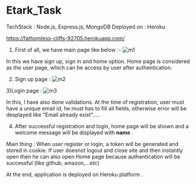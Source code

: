 # Etark_Task

TechStack : Node.js, Express.js, MongoDB
Deployed on : Heroku

https://fathomless-cliffs-92705.herokuapp.com/


1) First of all, we have main page like below :-
![m1](https://user-images.githubusercontent.com/80478598/131994724-0dac0b8b-99f1-42fa-ad7b-8da7328deb42.png)

In this we have sign up, sign in and home option. Home page is considered as the user page, which can be access by user after authentication.


2) Sign up page :
![m2](https://user-images.githubusercontent.com/80478598/131995057-d4ec3f53-fcb7-480b-bba8-3fb369f9b5b0.png)

3)Login page :
![m3](https://user-images.githubusercontent.com/80478598/131995053-848a2340-b767-49aa-9818-b1e5ea45ee14.png)


In this, I have also done validations. At the time of  registration, user must have a unique email id, he must has to fill all fields, otherwise error will be desplayed like "Email already exist".....


4) After successful registration and login, home page will be shown and a welcome message will be displayed with **name** .


Main thing :  When user register or login, a token will be generated and stored in cookie. If user doesnot logout and close site and then instantly open then he can also open Home page because authentication will be successful (like github, amazon,...etc)



At the end, application is deployed on Heroku platform .
